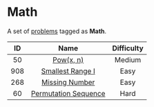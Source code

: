 # Math

A set of [problems](https://leetcode.com/tag/math/) tagged as **Math**.

|  ID   |                                    Name                                     | Difficulty |
| :---: | :-------------------------------------------------------------------------: | :--------: |
|  50   |             [Pow(x, n)](https://leetcode.com/problems/powx-n/)              |   Medium   |
|  908  |     [Smallest Range I](https://leetcode.com/problems/smallest-range-i/)     |    Easy    |
|  268  |       [Missing Number](https://leetcode.com/problems/missing-number/)       |    Easy    |
|  60   | [Permutation Sequence](https://leetcode.com/problems/permutation-sequence/) |    Hard    |